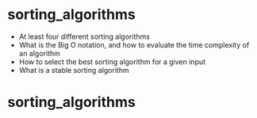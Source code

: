 # sorting_algorithms

- At least four different sorting algorithms
- What is the Big O notation, and how to evaluate the time complexity of an algorithm
- How to select the best sorting algorithm for a given input
- What is a stable sorting algorithm
# sorting_algorithms
